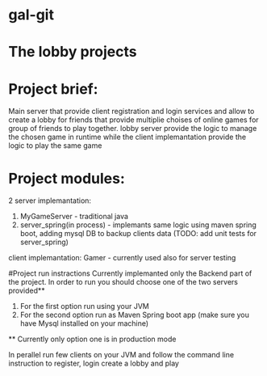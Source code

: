 # gal-git

# The lobby projects
# Project brief:
Main server that provide client registration and login services and allow to create a lobby for friends that provide multiplie choises of online games for group of friends to play together.
lobby server provide the logic to manage the chosen game in runtime while the client implemantation provide the logic to play the same game

# Project modules:
2 server implemantation:
1. MyGameServer - traditional java
2. server_spring(in process) - implemants same logic using maven spring boot, adding mysql DB to backup clients data 
(TODO: add unit tests for server_spring)

client implemantation:
Gamer - currently used also for server testing

#Project run instractions
Currently implemanted only the Backend part of the project. 
In order to run you should choose one of the two servers provided**
1. For the first option run using your JVM
2. For the second option run as Maven Spring boot app (make sure you have Mysql installed on your machine) 

** Currently only option one is in production mode

In perallel run few clients on your JVM and follow the command line instruction to register, login create a lobby and play
